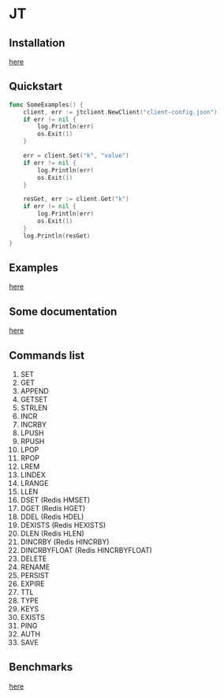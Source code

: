 # JT

## Installation
[here](https://github.com/hesidoryn/jt/blob/master/DEPLOYMENT.md)

## Quickstart
```go
func SomeExamples() {
	client, err := jtclient.NewClient("client-config.json")
	if err != nil {
		log.Println(err)
		os.Exit(1)
	}

	err = client.Set("k", "value")
	if err != nil {
		log.Println(err)
		os.Exit(1)
	}

	resGet, err := client.Get("k")
	if err != nil {
		log.Println(err)
		os.Exit(1)
	}
	log.Println(resGet)
}
```

## Examples
[here](https://github.com/hesidoryn/jt/tree/master/_examples)

## Some documentation
[here](https://godoc.org/github.com/hesidoryn/jt)

## Commands list
1. SET
2. GET
3. APPEND
4. GETSET
5. STRLEN
6. INCR
7. INCRBY
8. LPUSH
9. RPUSH
10. LPOP
11. RPOP
12. LREM
13. LINDEX
14. LRANGE
15. LLEN
16. DSET (Redis HMSET)
17. DGET (Redis HGET)
18. DDEL (Redis HDEL)
19. DEXISTS (Redis HEXISTS)
20. DLEN (Redis HLEN)
21. DINCRBY (Redis HINCRBY)
22. DINCRBYFLOAT (Redis HINCRBYFLOAT)
23. DELETE
24. RENAME
25. PERSIST
26. EXPIRE
27. TTL
28. TYPE
29. KEYS
30. EXISTS
31. PING
32. AUTH
33. SAVE

## Benchmarks
[here](https://github.com/hesidoryn/jt/blob/master/BENCHMARKS.md)
